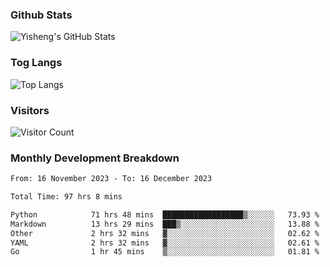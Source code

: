 ### Github Stats
![Yisheng's GitHub Stats](https://github-readme-stats-9qabuvhk1-gongyisheng.vercel.app/api?username=gongyisheng&count_private=true&show_icons=true)
### Tog Langs
![Top Langs](https://github-readme-stats-9qabuvhk1-gongyisheng.vercel.app/api/top-langs/?username=gongyisheng&layout=compact)
### Visitors
![Visitor Count](https://profile-counter.glitch.me/gongyisheng/count.svg)
### Monthly Development Breakdown
<!--START_SECTION:waka-->

```txt
From: 16 November 2023 - To: 16 December 2023

Total Time: 97 hrs 8 mins

Python            71 hrs 48 mins  ██████████████████▒░░░░░░   73.93 %
Markdown          13 hrs 29 mins  ███▒░░░░░░░░░░░░░░░░░░░░░   13.88 %
Other             2 hrs 32 mins   ▓░░░░░░░░░░░░░░░░░░░░░░░░   02.62 %
YAML              2 hrs 32 mins   ▓░░░░░░░░░░░░░░░░░░░░░░░░   02.61 %
Go                1 hr 45 mins    ▒░░░░░░░░░░░░░░░░░░░░░░░░   01.81 %
```

<!--END_SECTION:waka-->
